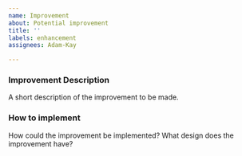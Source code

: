 ```yaml
---
name: Improvement
about: Potential improvement
title: ''
labels: enhancement
assignees: Adam-Kay

---
```


### Improvement Description
A short description of the improvement to be made.

### How to implement
How could the improvement be implemented? What design does the improvement have?
